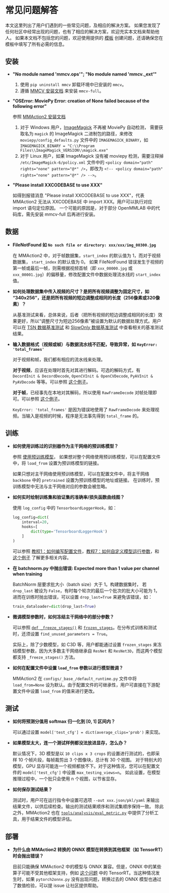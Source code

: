 # 常见问题解答

本文这里列出了用户们遇到的一些常见问题，及相应的解决方案。
如果您发现了任何社区中经常出现的问题，也有了相应的解决方案，欢迎充实本文档来帮助他人。
如果本文档不包括您的问题，欢迎使用提供的 [模板](/.github/ISSUE_TEMPLATE/error-report.md) 创建问题，还请确保您在模板中填写了所有必需的信息。

## 安装

- **"No module named 'mmcv.ops'"; "No module named 'mmcv.\_ext'"**

  1. 使用 `pip uninstall mmcv` 卸载环境中已安装的 `mmcv`。
  2. 遵循 [MMCV 安装文档](https://mmcv.readthedocs.io/en/latest/#installation) 来安装 `mmcv-full`。

- **"OSError: MoviePy Error: creation of None failed because of the following error"**

  参照 [MMAction2 安装文档](https://github.com/open-mmlab/mmaction2/blob/master/docs_zh_CN/install.md#安装依赖包)

  1. 对于 Windows 用户，[ImageMagick](https://www.imagemagick.org/script/index.php) 不再被 MoviePy 自动检测，
     需要获取名为 `magick` 的 ImageMagick 二进制包的路径，来修改 `moviepy/config_defaults.py` 文件中的 `IMAGEMAGICK_BINARY`，如 `IMAGEMAGICK_BINARY = "C:\\Program Files\\ImageMagick_VERSION\\magick.exe"`
  2. 对于 Linux 用户，如果 ImageMagick 没有被 moviepy 检测，需要注释掉 `/etc/ImageMagick-6/policy.xml` 文件中的 `<policy domain="path" rights="none" pattern="@*" />`，即改为 `<!-- <policy domain="path" rights="none" pattern="@*" /> -->`。

- **"Please install XXCODEBASE to use XXX"**

  如得到报错消息 "Please install XXCODEBASE to use XXX"，代表 MMAction2 无法从 XXCODEBASE 中 import XXX。用户可以执行对应 import 语句定位原因。
  一个可能的原因是，对于部分 OpenMMLAB 中的代码库，需先安装 mmcv-full 后再进行安装。

## 数据

- **FileNotFound 如 `No such file or directory: xxx/xxx/img_00300.jpg`**

  在 MMAction2 中，对于帧数据集，`start_index` 的默认值为 1，而对于视频数据集， `start_index` 的默认值为 0。
  如果 FileNotFound 错误发生于视频的第一帧或最后一帧，则需根据视频首帧（即 `xxx_00000.jpg` 或 `xxx_00001.jpg`）的偏移量，修改配置文件中数据处理流水线的 `start_index` 值。

- **如何处理数据集中传入视频的尺寸？是把所有视频调整为固定尺寸，如 “340x256”，还是把所有视频的短边调整成相同的长度（256像素或320像素）？**

  从基准测试来看，总体来说，后者（把所有视频的短边调整成相同的长度）效果更好，所以“调整尺寸为短边256像素”被设置为默认的数据处理方式。用户可以在 [TSN 数据基准测试](https://github.com/open-mmlab/mmaction2/tree/master/configs/recognition/tsn) 和 [SlowOnly 数据基准测试](https://github.com/open-mmlab/mmaction2/tree/master/configs/recognition/tsn) 中查看相关的基准测试结果。

- **输入数据格式（视频或帧）与数据流水线不匹配，导致异常，如 `KeyError: 'total_frames'`**

  对于视频和帧，我们都有相应的流水线来处理。

  **对于视频**，应该在处理时首先对其进行解码。可选的解码方式，有 `DecordInit & DecordDecode`, `OpenCVInit & OpenCVDecode`, `PyAVInit & PyAVDecode` 等等。可以参照 [这个例子](https://github.com/open-mmlab/mmaction2/blob/023777cfd26bb175f85d78c455f6869673e0aa09/configs/recognition/slowfast/slowfast_r50_video_4x16x1_256e_kinetics400_rgb.py#L47-L49)。

  **对于帧**，已经事先在本地对其解码，所以使用 `RawFrameDecode` 对帧处理即可。可以参照 [这个例子](https://github.com/open-mmlab/mmaction2/blob/023777cfd26bb175f85d78c455f6869673e0aa09/configs/recognition/slowfast/slowfast_r50_8x8x1_256e_kinetics400_rgb.py#L49)。

  `KeyError: 'total_frames'` 是因为错误地使用了 `RawFrameDecode` 来处理视频。当输入是视频的时候，程序是无法事先得到 `total_frame` 的。

## 训练

- **如何使用训练过的识别器作为主干网络的预训练模型？**

  参照 [使用预训练模型](https://github.com/open-mmlab/mmaction2/blob/master/docs_zh_CN/tutorials/2_finetune.md#使用预训练模型)，
  如果想对整个网络使用预训练模型，可以在配置文件中，将 `load_from` 设置为预训练模型的链接。

  如果只想对主干网络使用预训练模型，可以在配置文件中，将主干网络 `backbone` 中的 `pretrained` 设置为预训练模型的地址或链接。
  在训练时，预训练模型中无法与主干网络对应的参数会被忽略。

- **如何实时绘制训练集和验证集的准确率/损失函数曲线图？**

  使用 `log_config` 中的 `TensorboardLoggerHook`，如：

  ```python
  log_config=dict(
      interval=20,
      hooks=[
          dict(type='TensorboardLoggerHook')
      ]
  )
  ```

  可以参照 [教程1：如何编写配置文件](tutorials/1_config.md)，[教程7：如何自定义模型运行参数](tutorials/7_customize_runtime.md#log-config)，和 [这个例子](https://github.com/open-mmlab/mmaction2/blob/master/configs/recognition/tsm/tsm_r50_1x1x8_50e_kinetics400_rgb.py#L118) 了解更多相关内容。

- **在 batchnorm.py 中抛出错误: Expected more than 1 value per channel when training**

  BatchNorm 层要求批大小（batch size）大于 1。构建数据集时， 若 `drop_last` 被设为 `False`，有时每个轮次的最后一个批次的批大小可能为 1，进而在训练时抛出错误，可以设置 `drop_last=True` 来避免该错误，如：

  ```python
  train_dataloader=dict(drop_last=True)
  ```

- **微调模型参数时，如何冻结主干网络中的部分参数？**

  可以参照 [`def _freeze_stages()`](https://github.com/open-mmlab/mmaction2/blob/0149a0e8c1e0380955db61680c0006626fd008e9/mmaction/models/backbones/x3d.py#L458) 和 [`frozen_stages`](https://github.com/open-mmlab/mmaction2/blob/0149a0e8c1e0380955db61680c0006626fd008e9/mmaction/models/backbones/x3d.py#L183-L184)。在分布式训练和测试时，还须设置 `find_unused_parameters = True`。

  实际上，除了少数模型，如 C3D 等，用户都能通过设置 `frozen_stages` 来冻结模型参数，因为大多数主干网络继承自 `ResNet` 和 `ResNet3D`，而这两个模型都支持 `_freeze_stages()` 方法。

- **如何在配置文件中设置 `load_from` 参数以进行模型微调？**

  MMAction2 在 `configs/_base_/default_runtime.py` 文件中将 `load_from=None` 设为默认。由于配置文件的可继承性，用户可直接在下游配置文件中设置 `load_from` 的值来进行更改。

## 测试

- **如何将预测分值用 softmax 归一化到 \[0, 1\] 区间内？**

  可以通过设置 `model['test_cfg'] = dict(average_clips='prob')` 来实现。

- **如果模型太大，连一个测试样例都没法放进显存，怎么办？**

  默认情况下，3D 模型是以 `10 clips x 3 crops` 的设置进行测试的，也即采样 10 个帧片段，每帧裁剪出 3 个图像块，总计有 30 个视图。
  对于特别大的模型，GPU 显存可能连一个视频都放不下。对于这种情况，您可以在配置文件的 `model['test_cfg']` 中设置 `max_testing_views=n`。
  如此设置，在模型推理过程中，一个批只会使用 n 个视图，以节省显存。

- **如何保存测试结果？**

  测试时，用户可在运行指令中设置可选项 `--out xxx.json/pkl/yaml` 来输出结果文件，以供后续检查。输出的测试结果顺序和测试集顺序保持一致。
  除此之外，MMAction2 也在 [`tools/analysis/eval_metric.py`](/tools/analysis/eval_metric.py) 中提供了分析工具，用于结果文件的模型评估。

## 部署

- **为什么由 MMAction2 转换的 ONNX 模型在转换到其他框架（如 TensorRT）时会抛出错误？**

  目前只能确保 MMAction2 中的模型与 ONNX 兼容。但是，ONNX 中的某些算子可能不受其他框架支持，例如 [这个问题](https://github.com/open-mmlab/mmaction2/issues/414) 中的 TensorRT。当这种情况发生时，如果 `pytorch2onnx.py` 没有出现问题，转换过去的 ONNX 模型也通过了数值检验，可以提 issue 让社区提供帮助。
